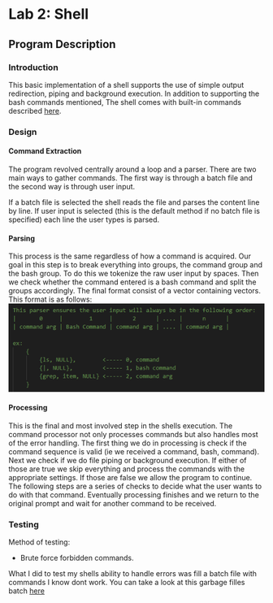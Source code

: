 # Lab 2: Shell
## Program Description

### Introduction

This basic implementation of a shell supports the use of simple output redirection, piping and background execution. In addition to supporting the bash commands mentioned, The shell comes with built-in commands described [here](README.md).

### Design

#### Command Extraction
The program revolved centrally around a loop and a parser. There are two main ways to gather commands. The first way is through a batch file and the second way is through user input.

If a batch file is selected the shell reads the file and parses the content line by line. If user input is selected (this is the default method if no batch file is specified) each line the user types is parsed.

#### Parsing
This process is the same regardless of how a command is acquired. Our goal in this step is to break everything into groups, the command group and the bash group. To do this we tokenize the raw user input by spaces. Then we check whether the command entered is a bash command and split the groups accordingly. The final format consist of a vector containing vectors. This format is as follows:
![format](ParsedCommandFormat.png)


#### Processing
This is the final and most involved step in the shells execution. The command processor not only processes commands but also handles most of the error handling. The first thing we do in processing is check if the command sequence is valid (ie we received a command, bash, command). Next we check if we do file piping or background execution. If either of those are true we skip everything and process the commands with the appropriate settings. If those are false we allow the program to continue. The following steps are a series of checks to decide what the user wants to do with that command. Eventually processing finishes and we return to the original prompt and wait for another command to be received.


### Testing
Method of testing:
* Brute force forbidden commands.

What I did to test my shells ability to handle errors was fill a batch file with commands I know dont work. You can take a look at this garbage filles batch [here](trash.dahl)